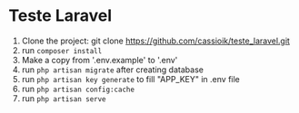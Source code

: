 # Teste Laravel

1. Clone the project: git clone https://github.com/cassioik/teste_laravel.git
2. run `composer install`
3. Make a copy from '.env.example' to '.env'
4. run `php artisan migrate` after creating database
4. run `php artisan key generate` to fill "APP_KEY" in .env file
5. run `php artisan config:cache`
6. run `php artisan serve`